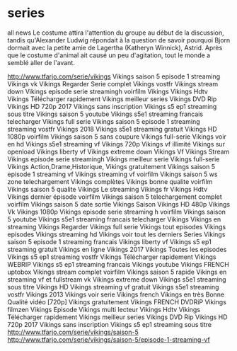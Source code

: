 # series
all news
Le costume attira l'attention du groupe au début de la discussion, 
tandis qu'Alexander Ludwig répondait à la question de savoir pourquoi 
Bjorn dormait avec la petite amie de Lagertha (Katheryn Winnick), 
Astrid. Après que le costume d'animal ait causé un peu d'agitation, tout le monde a semblé aller de l'avant.

http://www.tfarjo.com/serie/vikings
Vikings saison 5 episode 1 streaming Vikings vk Vikings Regarder Serie complet 
Vikings vostfr Vikings stream down Vikings episode serie streamingh voirfilm Vikings
Vikings Hdtv Vikings Télécharger rapidement Vikings meilleur series 
Vikings DVD Rip Vikings HD 720p 2017 Vikings sans inscription Vikings s5 ep1 streaming sous titre
Vikings saison 5 youtube Vikings s5e1 streaming francais telecharger
Vikings full serie Vikings saison 5 episode 1 streaming
streaming vostfr Vikings 2018 Vikings s5e1 streaming gratuit Vikings HD 1080p voirfilm Vikings saison 5 sans coupure Vikings full-serie Vikings voir en hd Vikings s5e1 streaming vf Vikings 720p Vikings vf illimité Vikings sur openload Vikings liberty vf Vikings extreme down Vikings Vf Vikings Stream Vikings episode serie streamingh Vikings meilleur serie Vikings full-serie Vikings Action,Drame,Historique, Vikings gratuitement Vikings saison 5 episode 1 streaming vf Vikings streaming vf voirfilm Vikings saison 5 ws zone telechargement Vikings complètes Vikings bonne qualite voirfilm Vikings saison 5 qualite Vikings Le streaming Vikings fr Vikings Hdtv Vikings dernier épisode voirfilm Vikings saison 5 telechargement complet voirfilm Vikings saison 5 date sortie Vikings Saison Vikings HD 480p Vikings Vk Vikings 1080p Vikings episode serie streaming h voirfilm Vikings saison 5 youtube Vikings s5e1 streaming francais telecharger Vikings Vikings en streaming Vikings Regarder Vikings full serie Vikings tout episodes Vikings episodes Vikings streaming hd Vikings voir tout les derniers Series  Vikings saison 5 episode 1 streaming francais Vikings liberty vf Vikings s5 ep1 streaming gratuit Vikings en ligne Vikings 2017 Vikings Toutes les episodes Vikings s5 ep1 streaming vostfr Vikings Télécharger rapidement Vikings WEBRIP Vikings s5 ep1 streaming francais Vikings youtube Vikings FRENCH uptobox Vikings stream complet voirfilm Vikings saison 5 rapide Vikings en streaming vf et fullstream vk Vikings extreme down Vikings s5e1 streaming sous titre Vikings HD Vikings streaming vf gratuit Vikings s5e1 streaming vostfr Vikings 2013 Vikings voir serie Vikings french Vikings en très Bonne Qualité vidéo [720p] Vikings gratuitement Vikings FRENCH DVDRiP Vikings filmzen Vikings Episode Vikings multi lecteur Vikings Hdtv Vikings Télécharger rapidement Vikings meilleur series Vikings DVD Rip Vikings HD 720p 2017 Vikings sans inscription Vikings s5 ep1 streaming sous titre
http://www.tfarjo.com/serie/vikings/saison-5
http://www.tfarjo.com/serie/vikings/saison-5/episode-1-streaming-vf
